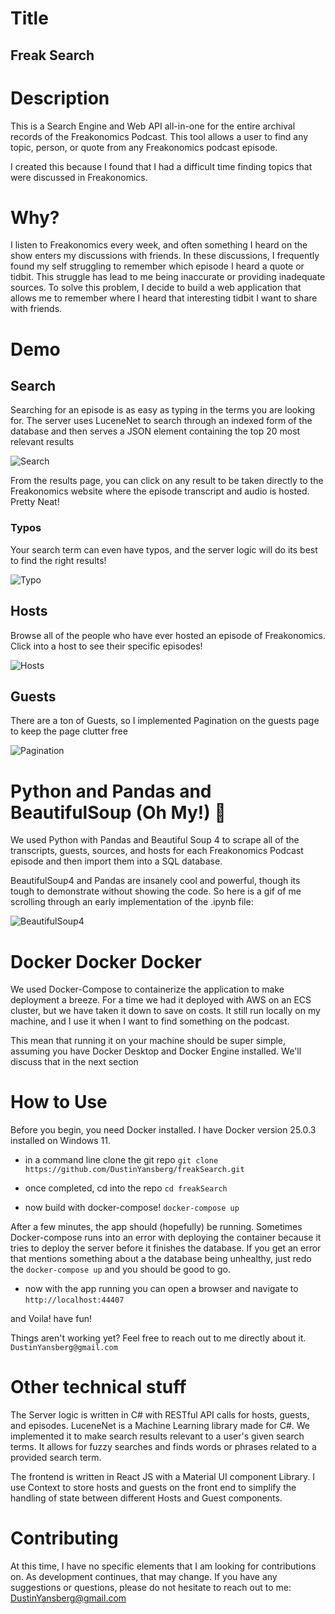 # Title

## Freak Search

# Description

This is a Search Engine and Web API all-in-one for the entire archival records of the Freakonomics Podcast. This tool allows a user to find any topic, person, or quote from any Freakonomics podcast episode.

I created this because I found that I had a difficult time finding topics that were discussed in Freakonomics.

# Why?

I listen to Freakonomics every week, and often something I heard on the show enters my discussions with friends. In these discussions, I frequently found my self struggling to remember which episode I heard a quote or tidbit. This struggle has lead to me being inaccurate or providing inadequate sources. To solve this problem, I decide to build a web application that allows me to remember where I heard that interesting tidbit I want to share with friends.

# Demo

## Search

Searching for an episode is as easy as typing in the terms you are looking for. The server uses LuceneNet to search through an indexed form of the database and then serves a JSON element containing the top 20 most relevant results

![Search](https://github.com/DustinYansberg/freakSearch/assets/88344280/c7b4d17f-3d75-4570-888d-346441987d08)

From the results page, you can click on any result to be taken directly to the Freakonomics website where the episode transcript and audio is hosted. Pretty Neat!

### Typos
Your search term can even have typos, and the server logic will do its best to find the right results!

![Typo](https://github.com/DustinYansberg/freakSearch/assets/88344280/c83329dd-e566-4763-915d-6fa7b2f3a250)



## Hosts

Browse all of the people who have ever hosted an episode of Freakonomics. Click into a host to see their specific episodes!

![Hosts](https://github.com/DustinYansberg/freakSearch/assets/88344280/dbdb788c-d1f4-4799-9693-3c321bf69ef9)

## Guests

There are a ton of Guests, so I implemented Pagination on the guests page to keep the page clutter free

![Pagination](https://github.com/DustinYansberg/freakSearch/assets/88344280/cac93c2d-4867-4ad8-91be-eafb91184906)

# Python and Pandas and BeautifulSoup (Oh My!) 🎵

We used Python with Pandas and Beautiful Soup 4 to scrape all of the transcripts, guests, sources, and hosts for each Freakonomics Podcast episode and then import them into a SQL database.

BeautifulSoup4 and Pandas are insanely cool and powerful, though its tough to demonstrate without showing the code. So here is a gif of me scrolling through an early implementation of the .ipynb file:

![BeautifulSoup4](https://github.com/DustinYansberg/freakSearch/assets/88344280/f8f02dde-476c-4eb0-bb82-def6acb42011)

# Docker Docker Docker

We used Docker-Compose to containerize the application to make deployment a breeze. For a time we had it deployed with AWS on an ECS cluster, but we have taken it down to save on costs. It still run locally on my machine, and I use it when I want to find something on the podcast.

This mean that running it on your machine should be super simple, assuming you have Docker Desktop and Docker Engine installed. We'll discuss that in the next section


# How to Use

Before you begin, you need Docker installed. I have Docker version 25.0.3 installed on Windows 11.

- in a command line clone the git repo
`git clone https://github.com/DustinYansberg/freakSearch.git`

- once completed, cd into the repo
`cd freakSearch`

- now build with docker-compose!
`docker-compose up`

After a few minutes, the app should (hopefully) be running. Sometimes Docker-compose runs into an error with deploying the container because it tries to deploy the server before it finishes the database. If you get an error that mentions something about a the database being unhealthy, just redo the `docker-compose up` and you should be good to go.

- now with the app running you can open a browser and navigate to `http://localhost:44407`

and Voila! have fun!

Things aren't working yet? Feel free to reach out to me directly about it. `DustinYansberg@gmail.com`



# Other technical stuff

The Server logic is written in C# with RESTful API calls for hosts, guests, and episodes. LuceneNet is a Machine Learning library made for C#. We implemented it to make search results relevant to a user's given search terms. It allows for fuzzy searches and finds words or phrases related to a provided search term. 

The frontend is written in React JS with a Material UI component Library. I use Context to store hosts and guests on the front end to simplify the handling of state between different Hosts and Guest components.



# Contributing

At this time, I have no specific elements that I am looking for contributions on. As development continues, that may change. If you have any suggestions or questions, please do not hesitate to reach out to me: DustinYansberg@gmail.com
